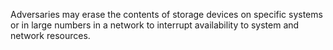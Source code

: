 Adversaries may erase the contents of storage devices on specific systems or in large numbers in a network to interrupt availability to system and network resources.
